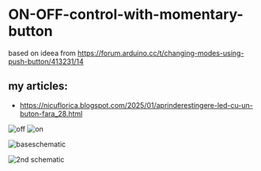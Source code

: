 # ON-OFF-control-with-momentary-button
based on ideea from https://forum.arduino.cc/t/changing-modes-using-push-button/413231/14

my articles:
- 
- https://nicuflorica.blogspot.com/2025/01/aprinderestingere-led-cu-un-buton-fara_28.html



![off](https://blogger.googleusercontent.com/img/b/R29vZ2xl/AVvXsEgzlQxg7UEV7iVRE_RD1D6oJYYzR_kUmbZ6RIKc0UBOzEQeyK60SJouVBuUt2tA2z6vYJAd5Vh5v5S7qGh0AtuigkINFOIRpjVx0gs61F3fwPhxTPX7GNuW3NQFgvJXbw0wF4j2VJirjqfUBwktNzdDvU1CU3Rh4jBnCasvHPdUGSM4W6zjmLedDr21AXml/w200-h150/butoanesoft_off.jpg)
![on](https://blogger.googleusercontent.com/img/b/R29vZ2xl/AVvXsEjPCsWEH9stZw4y_WrubS5sxh3eSvcZyL2_3FwH9z-7L_mgVF2kh2p2HR1EpxWvdD4PcrOVCiGhYCFtXec3K434x1nozw05qdWqzQMgvPT-PJqJtXWo95PGu90MPQQfVg-zyOBYDvGVwtkmqcDK2Otwb2_45HF-_1smoDuBp1MlR3LozgRkdUwLojip4vry/w200-h150/butoanesoft_on.jpg)

![baseschematic](https://blogger.googleusercontent.com/img/b/R29vZ2xl/AVvXsEjAG7Xe8YdjZEh6CIpdotAH5ax8l7tkJLn1OM43vtLEH16O9GbJk2Z2cx6WB_Lv4cfClCc1O5Nw75GDWwAn0iru38yfqp3NNT2DjGal8W7Hnzd7SlpaZ6AG1GL54ohrCjuWgrJyXu4sofeJHjDeugcHe_jMcpaEPEv-an2fF1sMCXfB6ldCY8sOsppmfw-y/w197-h200/butonsoft_sch_v1.png)

![2nd schematic](https://blogger.googleusercontent.com/img/b/R29vZ2xl/AVvXsEi6gDppUQ5-fvRW5ruqLTFLanpj7ACeb5VGbsiZ_I7Yx7wBylloQ8AsfK-_xYue9g4MxorsGJQqHBkZSswe_a_NWzEpuZTbgqyk_ilISrTehw7DuBjaiFExy3SoyBvjOhoRmGwjklK8IRBo2Z6y8o-WnFJcwNcmIhfsL9Ng2efHjayUrh0FKc_LHegPV9Re/w320-h218/butonsoft_sch_v2.png)
